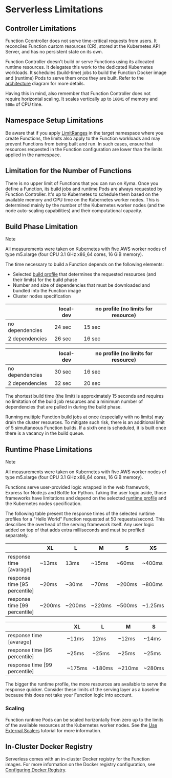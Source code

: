 # Serverless Limitations

## Controller Limitations

Function Ccontroller does not serve time-critical requests from users.
It reconciles Function custom resources (CR), stored at the Kubernetes API Server, and has no persistent state on its own.

Function Controller doesn't build or serve Functions using its allocated runtime resources. It delegates this work to the dedicated Kubernetes workloads. It schedules (build-time) jobs to build the Function Docker image and (runtime) Pods to serve them once they are built.
Refer to the [architecture](technical-reference/04-10-architecture.md) diagram for more details.

Having this in mind, also remember that Function Controller does not require horizontal scaling.
It scales vertically up to `160Mi` of memory and `500m` of CPU time.

## Namespace Setup Limitations

Be aware that if you apply [LimitRanges](https://kubernetes.io/docs/concepts/policy/limit-range/) in the target namespace where you create Functions, the limits also apply to the Function workloads and may prevent Functions from being built and run. In such cases, ensure that resources requested in the Function configuration are lower than the limits applied in the namespace.

## Limitation for the Number of Functions

There is no upper limit of Functions that you can run on Kyma. Once you define a Function, its build jobs and runtime Pods are always requested by Function Controller. It's up to Kubernetes to schedule them based on the available memory and CPU time on the Kubernetes worker nodes. This is determined mainly by the number of the Kubernetes worker nodes (and the node auto-scaling capabilities) and their computational capacity.

## Build Phase Limitation

> [!NOTE]
> All measurements were taken on Kubernetes with five AWS worker nodes of type m5.xlarge (four CPU 3.1 GHz x86_64 cores, 16 GiB memory).

The time necessary to build a Function depends on the following elements:

- Selected [build profile](technical-reference/07-80-available-presets.md#build-jobs-resources) that determines the requested resources (and their limits) for the build phase
- Number and size of dependencies that must be downloaded and bundled into the Function image
- Cluster nodes specification

<Tabs>
<Tab name="Node.js">

|                 | local-dev | no profile (no limits for resource) |
|-----------------|-----------|-------------------------------------|
| no dependencies | 24 sec    | 15 sec                              |
| 2 dependencies  | 26 sec    | 16 sec                              |
</Tab>
<Tab name="Python">

|                 | local-dev | no profile (no limits for resource) |
|-----------------|-----------|-------------------------------------|
| no dependencies | 30 sec    | 16 sec                              |
| 2 dependencies  | 32 sec    | 20 sec                              |
</Tab>
</Tabs>

The shortest build time (the limit) is approximately 15 seconds and requires no limitation of the build job resources and a minimum number of dependencies that are pulled in during the build phase.

Running multiple Function build jobs at once (especially with no limits) may drain the cluster resources. To mitigate such risk, there is an additional limit of 5 simultaneous Function builds. If a sixth one is scheduled, it is built once there is a vacancy in the build queue.

## Runtime Phase Limitations

> [!NOTE]
> All measurements were taken on Kubernetes with five AWS worker nodes of type m5.xlarge (four CPU 3.1 GHz x86_64 cores, 16 GiB memory).

Functions serve user-provided logic wrapped in the web framework, Express for Node.js and Bottle for Python. Taking the user logic aside, those frameworks have limitations and depend on the selected [runtime profile](technical-reference/07-80-available-presets.md#functions-resources) and the Kubernetes nodes specification.

The following table present the response times of the selected runtime profiles for a "Hello World" Function requested at 50 requests/second. This describes the overhead of the serving framework itself. Any user logic added on top of that adds extra milliseconds and must be profiled separately.

<Tabs>
<Tab name="Node.js">

|                               | XL     | L      | M      | S      | XS      |
|-------------------------------|--------|--------|--------|--------|---------|
| response time [avarage]       | ~13ms  | 13ms   | ~15ms  | ~60ms  | ~400ms  |
| response time [95 percentile] | ~20ms  | ~30ms  | ~70ms  | ~200ms | ~800ms  |
| response time [99 percentile] | ~200ms | ~200ms | ~220ms | ~500ms | ~1.25ms |
</Tab>
<Tab name="Python">

|                               | XL     | L      | M      | S      |
|-------------------------------|--------|--------|--------|--------|
| response time [avarage]       | ~11ms  | 12ms   | ~12ms  | ~14ms  |
| response time [95 percentile] | ~25ms  | ~25ms  | ~25ms  | ~25ms  |
| response time [99 percentile] | ~175ms | ~180ms | ~210ms | ~280ms |
</Tab>
</Tabs>

The bigger the runtime profile, the more resources are available to serve the response quicker. Consider these limits of the serving layer as a baseline because this does not take your Function logic into account.

### Scaling

Function runtime Pods can be scaled horizontally from zero up to the limits of the available resources at the Kubernetes worker nodes.
See the [Use External Scalers](tutorials/01-130-use-external-scalers.md) tutorial for more information.

## In-Cluster Docker Registry

Serverless comes with an in-cluster Docker registry for the Function images. For more information on the Docker registry configuration, see [Configuring Docker Registry](00-20-configure-serverless.md#configuring-docker-registry).
